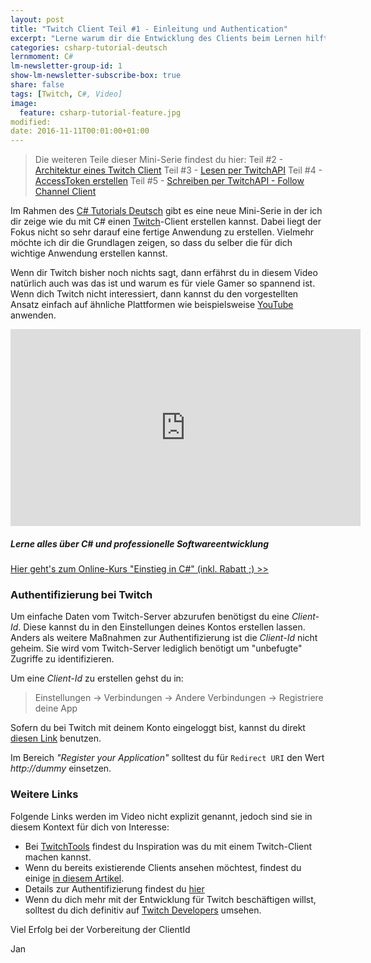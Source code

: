 ```yaml
---
layout: post
title: "Twitch Client Teil #1 - Einleitung und Authentication"
excerpt: "Lerne warum dir die Entwicklung des Clients beim Lernen hilft."
categories: csharp-tutorial-deutsch
lernmoment: C#
lm-newsletter-group-id: 1
show-lm-newsletter-subscribe-box: true
share: false
tags: [Twitch, C#, Video]
image:
  feature: csharp-tutorial-feature.jpg
modified:
date: 2016-11-11T00:01:00+01:00
---
```


> Die weiteren Teile dieser Mini-Serie findest du hier:
> Teil #2 - [Architektur eines Twitch Client](/csharp-tutorial-deutsch/twitch-client-architektur/)
> Teil #3 - [Lesen per TwitchAPI](/csharp-tutorial-deutsch/twitch-client-daten-lesen-per-api/)
> Teil #4 - [AccessToken erstellen](/csharp-tutorial-deutsch/twitch-client-access-token-erstellen/)
> Teil #5 - [Schreiben per TwitchAPI - Follow Channel Client](/csharp-tutorial-deutsch/twitch-client-daten-schreiben-per-api/)

Im Rahmen des [C# Tutorials Deutsch](https://www.youtube.com/playlist?list=PLP2TrPpx5VNkr-wmkjguVZAvN4T5EPJbF) gibt es eine neue Mini-Serie in der ich dir zeige wie du mit C# einen [Twitch](http://www.twitch.tv)-Client erstellen kannst. Dabei liegt der Fokus nicht so sehr darauf eine fertige Anwendung zu erstellen. Vielmehr möchte ich dir die Grundlagen zeigen, so dass du selber die für dich wichtige Anwendung erstellen kannst.

Wenn dir Twitch bisher noch nichts sagt, dann erfährst du in diesem Video natürlich auch was das ist und warum es für viele Gamer so spannend ist. Wenn dich Twitch nicht interessiert, dann kannst du den vorgestellten Ansatz einfach auf ähnliche Plattformen wie beispielsweise [YouTube](https://www.youtube.de) anwenden.

<iframe width="560" height="315" src="https://www.youtube-nocookie.com/embed/uDDTIuk476k" frameborder="0" allow="encrypted-media" allowfullscreen></iframe>

<div class="subscribe-notice">
<h5>Lerne alles über C# und professionelle Softwareentwicklung</h5>
<a markdown="0" href="https://www.udemy.com/course/einstieg-in-csharp-software-programmieren-wie-ein-profi/?couponCode=LM19_150_UCSK" class="notice-button">Hier geht's zum Online-Kurs "Einstieg in C#" (inkl. Rabatt ;) >></a>
</div>

### Authentifizierung bei Twitch

Um einfache Daten vom Twitch-Server abzurufen benötigst du eine *Client-Id*. Diese kannst du in den Einstellungen deines Kontos erstellen lassen. Anders als weitere Maßnahmen zur Authentifizierung ist die *Client-Id* nicht geheim. Sie wird vom Twitch-Server lediglich benötigt um "unbefugte" Zugriffe zu identifizieren.

Um eine *Client-Id* zu erstellen gehst du in:

> Einstellungen -> Verbindungen -> Andere Verbindungen -> Registriere deine App

Sofern du bei Twitch mit deinem Konto eingeloggt bist, kannst du direkt [diesen Link](https://www.twitch.tv/settings/connections) benutzen.

Im Bereich *"Register your Application"* solltest du für `Redirect URI` den Wert *http://dummy* einsetzen. 

### Weitere Links

Folgende Links werden im Video nicht explizit genannt, jedoch sind sie in diesem Kontext für dich von Interesse:

 - Bei [TwitchTools](https://www.twitchtools.com) findest du Inspiration was du mit einem Twitch-Client machen kannst.
 - Wenn du bereits existierende Clients ansehen möchtest, findest du einige [in diesem Artikel](http://liftgaming.com/2015/05/the-best-bots-tools-and-services-for-twitch-streaming/).
 - Details zur Authentifizierung findest du [hier](https://dev.twitch.tv/docs/authentication/)
 - Wenn du dich mehr mit der Entwicklung für Twitch beschäftigen willst, solltest du dich definitiv auf [Twitch Developers](https://dev.twitch.tv/docs/authentication/) umsehen.  

Viel Erfolg bei der Vorbereitung der ClientId

Jan
